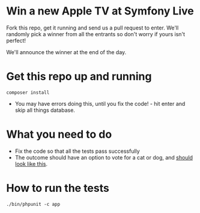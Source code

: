 # Win a new Apple TV at Symfony Live

Fork this repo, get it running and send us a pull request to enter. We'll randomly pick a winner from all the entrants so don't worry if yours isn't perfect!

We'll announce the winner at the end of the day.

# Get this repo up and running
```
composer install
```
- You may have errors doing this, until you fix the code! - hit enter and skip all things database.

# What you need to do
- Fix the code so that all the tests pass successfully
- The outcome should have an option to vote for a cat or dog, and [should look like this](http://imgur.com/ksR23fu).


# How to run the tests
```
./bin/phpunit -c app
```
